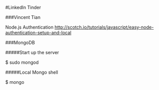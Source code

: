 #LinkedIn Tinder

###Vincent Tian

Node.js Authentication
http://scotch.io/tutorials/javascript/easy-node-authentication-setup-and-local

###MongoDB


#####Start up the server

$ sudo mongod

#####Local Mongo shell

$ mongo
